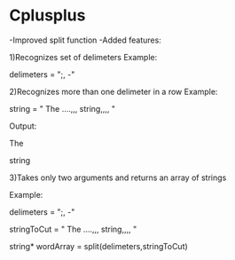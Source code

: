 # Cplusplus
-Improved split function
-Added features:

1)Recognizes set of delimeters
  Example:
  
  
  delimeters = ";, -"



2)Recognizes more than one delimeter in a row
  Example:
  
  string = "   The ....,,, string,,,, "
  
  Output: 
  
  The
  
  string



3)Takes only two arguments and returns an array of strings


  Example:
  
  
  delimeters = ";, -"
  
  
  stringToCut = "   The ....,,, string,,,, "

  string* wordArray = split(delimeters,stringToCut)

